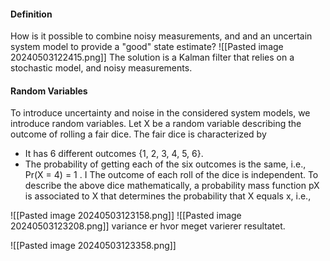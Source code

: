 #### Definition
How is it possible to combine noisy measurements, and and an uncertain system model to provide a "good" state estimate?
![[Pasted image 20240503122415.png]]
The solution is a Kalman filter that relies on a stochastic model, and noisy measurements.

#### Random Variables
To introduce uncertainty and noise in the considered system models, we introduce random variables.
Let X be a random variable describing the outcome of rolling a fair dice. The fair dice is characterized by
*  It has 6 different outcomes {1, 2, 3, 4, 5, 6}.
*  The probability of getting each of the six outcomes is the same, i.e., Pr(X = 4) = 1  .
I The outcome of each roll of the dice is independent.
To describe the above dice mathematically, a probability mass function pX is associated
to X that determines the probability that X equals x, i.e.,

![[Pasted image 20240503123158.png]]
![[Pasted image 20240503123208.png]]
variance er hvor meget varierer resultatet.

![[Pasted image 20240503123358.png]]
